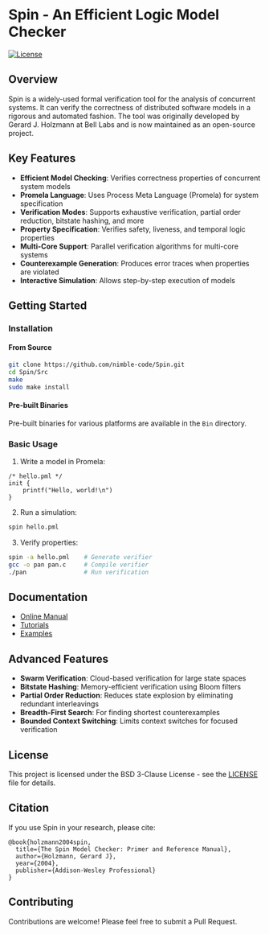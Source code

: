 # Spin - An Efficient Logic Model Checker

[![License](https://img.shields.io/badge/License-BSD%203--Clause-blue.svg)](LICENSE)

## Overview

Spin is a widely-used formal verification tool for the analysis of concurrent systems. It can verify the correctness of distributed software models in a rigorous and automated fashion. The tool was originally developed by Gerard J. Holzmann at Bell Labs and is now maintained as an open-source project.

## Key Features

- **Efficient Model Checking**: Verifies correctness properties of concurrent system models
- **Promela Language**: Uses Process Meta Language (Promela) for system specification
- **Verification Modes**: Supports exhaustive verification, partial order reduction, bitstate hashing, and more
- **Property Specification**: Verifies safety, liveness, and temporal logic properties
- **Multi-Core Support**: Parallel verification algorithms for multi-core systems
- **Counterexample Generation**: Produces error traces when properties are violated
- **Interactive Simulation**: Allows step-by-step execution of models

## Getting Started

### Installation

#### From Source

```bash
git clone https://github.com/nimble-code/Spin.git
cd Spin/Src
make
sudo make install
```

#### Pre-built Binaries

Pre-built binaries for various platforms are available in the `Bin` directory.

### Basic Usage

1. Write a model in Promela:

```promela
/* hello.pml */
init {
    printf("Hello, world!\n")
}
```

2. Run a simulation:

```bash
spin hello.pml
```

3. Verify properties:

```bash
spin -a hello.pml    # Generate verifier
gcc -o pan pan.c     # Compile verifier
./pan                # Run verification
```

## Documentation

- [Online Manual](http://spinroot.com/spin/Man/)
- [Tutorials](http://spinroot.com/spin/Man/1_Exercises.html)
- [Examples](Examples/)

## Advanced Features

- **Swarm Verification**: Cloud-based verification for large state spaces
- **Bitstate Hashing**: Memory-efficient verification using Bloom filters
- **Partial Order Reduction**: Reduces state explosion by eliminating redundant interleavings
- **Breadth-First Search**: For finding shortest counterexamples
- **Bounded Context Switching**: Limits context switches for focused verification

## License

This project is licensed under the BSD 3-Clause License - see the [LICENSE](LICENSE) file for details.

## Citation

If you use Spin in your research, please cite:

```
@book{holzmann2004spin,
  title={The Spin Model Checker: Primer and Reference Manual},
  author={Holzmann, Gerard J},
  year={2004},
  publisher={Addison-Wesley Professional}
}
```

## Contributing

Contributions are welcome! Please feel free to submit a Pull Request.